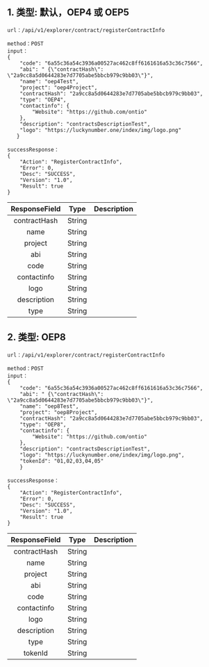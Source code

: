

## 1. 类型: 默认，OEP4 或 OEP5

	url：/api/v1/explorer/contract/registerContractInfo

	method：POST
  	input：
	{
	    "code": "6a55c36a54c3936a00527ac462c8ff6161616a53c36c7566",
	    "abi": " {\"contractHash\": \"2a9cc8a5d0644283e7d7705abe5bbcb979c9bb03\"}",
	    "name": "oep4Test",
	    "project": "oep4Project",
	    "contractHash": "2a9cc8a5d0644283e7d7705abe5bbcb979c9bb03",
	    "type": "OEP4",
	    "contactinfo": {
	        "Website": "https://github.com/ontio"
		},
	    "description": "contractsDescriptionTest",
	    "logo": "https://luckynumber.one/index/img/logo.png"
       }

  	successResponse：
	{
	    "Action": "RegisterContractInfo",
	    "Error": 0,
	    "Desc": "SUCCESS",
	    "Version": "1.0",
	    "Result": true
	}

| ResponseField     |     Type |   Description   |
| :--------------: | :--------:| :------: |
| contractHash|   String|    |
| name|   String|  |
| project|   String|  |
| abi|   String|    |
| code|   String|    |
| contactinfo|	String|	  |
| logo|	String|	  |
| description|	String|	  |
| type|	String|	  |



## 2. 类型: OEP8

	url：/api/v1/explorer/contract/registerContractInfo

	method：POST
  	input：
	{
	    "code": "6a55c36a54c3936a00527ac462c8ff6161616a53c36c7566",
	    "abi": " {\"contractHash\": \"2a9cc8a5d0644283e7d7705abe5bbcb979c9bb03\"}",
	    "name": "oep8Test",
	    "project": "oep8Project",
	    "contractHash": "2a9cc8a5d0644283e7d7705abe5bbcb979c9bb03",
	    "type": "OEP8",
	    "contactinfo": {
	        "Website": "https://github.com/ontio"
		},
	    "description": "contractsDescriptionTest",
	    "logo": "https://luckynumber.one/index/img/logo.png",
	    "tokenId": "01,02,03,04,05"
        }

  	successResponse：
	{
	    "Action": "RegisterContractInfo",
	    "Error": 0,
	    "Desc": "SUCCESS",
	    "Version": "1.0",
	    "Result": true
	}


| ResponseField     |     Type |   Description   |
| :--------------: | :--------:| :------: |
| contractHash|   String|    |
| name|   String|  |
| project|   String|  |
| abi|   String|    |
| code|   String|    |
| contactinfo|	String|	  |
| logo|	String|	  |
| description|	String|	  |
| type|	String|	  |
| tokenId|	String|	  |
